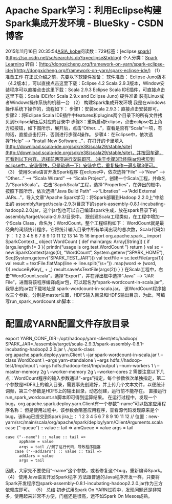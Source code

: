 # Apache Spark学习：利用Eclipse构建Spark集成开发环境 - BlueSky - CSDN博客
2015年11月16日 20:35:54[ASIA_kobe](https://me.csdn.net/ASIA_kobe)阅读数：729标签：[eclipse																[spark](https://so.csdn.net/so/search/s.do?q=spark&t=blog)](https://so.csdn.net/so/search/s.do?q=eclipse&t=blog)
个人分类：[Spark Learning](https://blog.csdn.net/ASIA_kobe/article/category/5912555)
转自：[http://dongxicheng.org/framework-on-yarn/spark-eclipse-ide/](http://dongxicheng.org/framework-on-yarn/spark-eclipse-ide/)
（1） 准备工作 
在正式介绍之前，先要以下软硬件准备： 
软件准备： 
Eclipse Juno版本（4.2版本），可以直接点击这里下载：Eclipse 4.2 
Scala 2.9.3版本，Window安装程序可以直接点击这里下载：Scala 2.9.3 
Eclipse Scala IDE插件，可直接点击这里下载：Scala IDE(for Scala 2.9.x and Eclipse Juno) 
硬件准备 
装有Linux或者Windows操作系统的机器一台 
（2） 构建Spark集成开发环境 
我是在windows操作系统下操作的，流程如下： 
步骤1：安装scala 2.9.3：直接点击安装即可。 
步骤2：将Eclipse Scala IDE插件中features和plugins两个目录下的所有文件拷贝到Eclipse解压后对应的目录中 
步骤3：重新启动Eclipse，点击eclipse右上角方框按钮，如下图所示，展开后，点击“Other….”，查看是否有“Scala”一项，有的话，直接点击打开，否则进行步骤4操作。
步骤4：在Eclipse中，依次选择“Help” –> “Install New Software…”，在打开的卡里填入[http://download.scala-ide.org/sdk/e38/scala29/stable/site](http://download.scala-ide.org/sdk/e38/scala29/stable/site)，并按回车键，可看到以下内容，选择前两项进行安装即可。（由于步骤3已经将jar包拷贝到eclipse中，安装很快，只是疏通一下）安装完后，重复操作一遍步骤3便可。
（3） 使用Scala语言开发Spark程序 
在eclipse中，依次选择“File” –>“New” –> “Other…” –>  “Scala Wizard” –> “Scala Project”，创建一个Scala工程，并命名为“SparkScala”。 
右击“SaprkScala”工程，选择“Properties”，在弹出的框中，按照下图所示，依次选择“Java Build Path” –>“Libraties” –>“Add External JARs…”，导入文章“Apache Spark学习：将Spark部署到Hadoop 2.2.0上”中给出的 
assembly/target/scala-2.9.3/目录下的spark-assembly-0.8.1-incubating-hadoop2.2.0.jar，这个jar包也可以自己编译spark生成，放在spark目录下的assembly/target/scala-2.9.3/目录中。
跟创建Scala工程类似，在工程中增加一个Scala Class，命名为：WordCount，整个工程结构如下：
WordCount就是最经典的词频统计程序，它将统计输入目录中所有单词出现的总次数，Scala代码如下： 
1 
2 
3 
4 
5 
6 
7 
8 
9 
10 
11 
12 
13 
14 
15 
16 
import org.apache.spark._ 
import SparkContext._ 
object WordCount { 
  def main(args: Array[String]) { 
    if (args.length != 3 ){ 
      println(“usage is org.test.WordCount   ”) 
      return 
    } 
    val sc = new SparkContext(args(0), “WordCount”, 
    System.getenv(“SPARK_HOME”), Seq(System.getenv(“SPARK_TEST_JAR”))) 
    val textFile = sc.textFile(args(1)) 
    val result = textFile.flatMap(line => line.split(“\s+”)) 
        .map(word => (word, 1)).reduceByKey(_ + _) 
    result.saveAsTextFile(args(2)) 
  } 
} 
在Scala工程中，右击“WordCount.scala”，选择“Export”，并在弹出框中选择“Java” –> “JAR File”，进而将该程序编译成jar包，可以起名为“spark-wordcount-in-scala.jar”，我导出的jar包下载地址是 spark-wordcount-in-scala.jar。 
该WordCount程序接收三个参数，分别是master位置，HDFS输入目录和HDFS输出目录，为此，可编写run_spark_wordcount.sh脚本：
# 配置成YARN配置文件存放目录
export YARN_CONF_DIR=/opt/hadoop/yarn-client/etc/hadoop/ 
SPARK_JAR=./assembly/target/scala-2.9.3/spark-assembly-0.8.1-incubating-hadoop2.2.0.jar \ 
./spark-class org.apache.spark.deploy.yarn.Client \ 
–jar spark-wordcount-in-scala.jar \ 
–class WordCount \ 
–args yarn-standalone \ 
–args hdfs://hadoop-test/tmp/input \ 
–args hdfs:/hadoop-test/tmp/output \ 
–num-workers 1 \ 
–master-memory 2g \ 
–worker-memory 2g \ 
–worker-cores 2 
需要注意以下几点：WordCount程序的输入参数通过“-args”指定，每个参数依次单独指定，第二个参数是HDFS上的输入目录，需要事先创建好，并上传几个文本文件，以便统计词频，第三个参数是HDFS上的输出目录，动态创建，运行前不能存在。 
直接运行run_spark_wordcount.sh脚本即可得到运算结果。 
在运行过程中，发现一个bug，org.apache.spark.deploy.yarn.Client有一个参数“–name”可以指定应用程序名称：
但是使用过程中，该参数会阻塞应用程序，查看源代码发现原来是个bug，该Bug已提交到Spark jira上： 
1 
2 
3 
4 
5 
6 
7 
8 
9 
10 
11 
12 
// 位置：new-yarn/src/main/scala/org/apache/spark/deploy/yarn/ClientArguments.scala 
        case (“–queue”) :: value :: tail => 
          amQueue = value 
          args = tail
```
case ("--name") :: value :: tail =>
      appName = value
      args = tail //漏了这行代码，导致程序阻塞
    case ("--addJars") :: value :: tail =>
      addJars = value
      args = tail
```
因此，大家先不要使用“–name”这个参数，或者修复这个bug，重新编译Spark。 
（4） 使用Java语言开发Spark程序 
方法跟普通的Java程序开发一样，只要将Spark开发程序包spark-assembly-0.8.1-incubating-hadoop2.2.0.jar作为三方依赖库即可。 
（5） 总结 
初步试用Spark On YARN过程中，发现问题还是非常多，使用起来非常不方便，门槛还是很高，远不如Spark On Mesos成熟。
